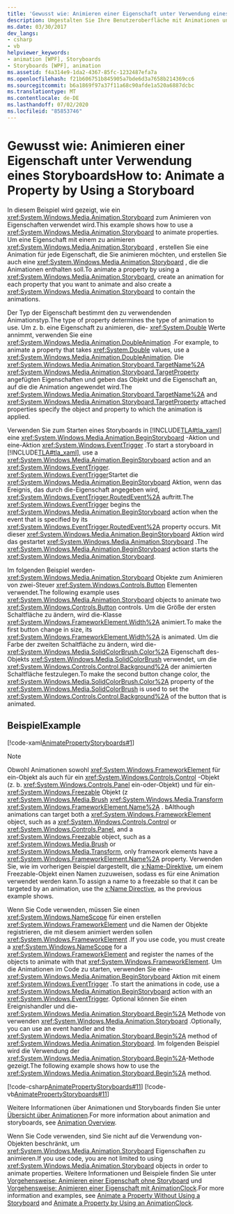 ```yaml
---
title: 'Gewusst wie: Animieren einer Eigenschaft unter Verwendung eines Storyboards'
description: Umgestalten Sie Ihre Benutzeroberfläche mit Animationen und Storyboards für Eigenschaften in Windows Presentation Foundation (WPF).
ms.date: 03/30/2017
dev_langs:
- csharp
- vb
helpviewer_keywords:
- animation [WPF], Storyboards
- Storyboards [WPF], animation
ms.assetid: f4a314e9-1da2-4367-85fc-1232487efa7a
ms.openlocfilehash: f21b606751b845905a7bde6d3a7658b214369cc6
ms.sourcegitcommit: b6a1869f97a37f11a68c90afde1a520a6887dcbc
ms.translationtype: MT
ms.contentlocale: de-DE
ms.lasthandoff: 07/02/2020
ms.locfileid: "85853746"
---
```

# <a name="how-to-animate-a-property-by-using-a-storyboard"></a><span data-ttu-id="bd36a-103">Gewusst wie: Animieren einer Eigenschaft unter Verwendung eines Storyboards</span><span class="sxs-lookup"><span data-stu-id="bd36a-103">How to: Animate a Property by Using a Storyboard</span></span>
<span data-ttu-id="bd36a-104">In diesem Beispiel wird gezeigt, wie ein <xref:System.Windows.Media.Animation.Storyboard> zum Animieren von Eigenschaften verwendet wird.</span><span class="sxs-lookup"><span data-stu-id="bd36a-104">This example shows how to use a <xref:System.Windows.Media.Animation.Storyboard> to animate properties.</span></span> <span data-ttu-id="bd36a-105">Um eine Eigenschaft mit einem zu animieren <xref:System.Windows.Media.Animation.Storyboard> , erstellen Sie eine Animation für jede Eigenschaft, die Sie animieren möchten, und erstellen Sie auch eine <xref:System.Windows.Media.Animation.Storyboard> , die die Animationen enthalten soll.</span><span class="sxs-lookup"><span data-stu-id="bd36a-105">To animate a property by using a <xref:System.Windows.Media.Animation.Storyboard>, create an animation for each property that you want to animate and also create a <xref:System.Windows.Media.Animation.Storyboard> to contain the animations.</span></span>  
  
 <span data-ttu-id="bd36a-106">Der Typ der Eigenschaft bestimmt den zu verwendenden Animationstyp.</span><span class="sxs-lookup"><span data-stu-id="bd36a-106">The type of property determines the type of animation to use.</span></span> <span data-ttu-id="bd36a-107">Um z. b. eine Eigenschaft zu animieren, die- <xref:System.Double> Werte annimmt, verwenden Sie eine <xref:System.Windows.Media.Animation.DoubleAnimation> .</span><span class="sxs-lookup"><span data-stu-id="bd36a-107">For example, to animate a property that takes <xref:System.Double> values, use a <xref:System.Windows.Media.Animation.DoubleAnimation>.</span></span> <span data-ttu-id="bd36a-108">Die <xref:System.Windows.Media.Animation.Storyboard.TargetName%2A> <xref:System.Windows.Media.Animation.Storyboard.TargetProperty> angefügten Eigenschaften und geben das Objekt und die Eigenschaft an, auf die die Animation angewendet wird.</span><span class="sxs-lookup"><span data-stu-id="bd36a-108">The <xref:System.Windows.Media.Animation.Storyboard.TargetName%2A> and <xref:System.Windows.Media.Animation.Storyboard.TargetProperty> attached properties specify the object and property to which the animation is applied.</span></span>  
  
 <span data-ttu-id="bd36a-109">Verwenden Sie zum Starten eines Storyboards in [!INCLUDE[TLA#tla_xaml](../../../../includes/tlasharptla-xaml-md.md)] eine <xref:System.Windows.Media.Animation.BeginStoryboard> -Aktion und eine-Aktion <xref:System.Windows.EventTrigger> .</span><span class="sxs-lookup"><span data-stu-id="bd36a-109">To start a storyboard in [!INCLUDE[TLA#tla_xaml](../../../../includes/tlasharptla-xaml-md.md)], use a <xref:System.Windows.Media.Animation.BeginStoryboard> action and an <xref:System.Windows.EventTrigger>.</span></span> <span data-ttu-id="bd36a-110"><xref:System.Windows.EventTrigger>Startet die <xref:System.Windows.Media.Animation.BeginStoryboard> Aktion, wenn das Ereignis, das durch die-Eigenschaft angegeben wird, <xref:System.Windows.EventTrigger.RoutedEvent%2A> auftritt.</span><span class="sxs-lookup"><span data-stu-id="bd36a-110">The <xref:System.Windows.EventTrigger> begins the <xref:System.Windows.Media.Animation.BeginStoryboard> action when the event that is specified by its <xref:System.Windows.EventTrigger.RoutedEvent%2A> property occurs.</span></span> <span data-ttu-id="bd36a-111">Mit dieser <xref:System.Windows.Media.Animation.BeginStoryboard> Aktion wird das gestartet <xref:System.Windows.Media.Animation.Storyboard> .</span><span class="sxs-lookup"><span data-stu-id="bd36a-111">The <xref:System.Windows.Media.Animation.BeginStoryboard> action starts the <xref:System.Windows.Media.Animation.Storyboard>.</span></span>  
  
 <span data-ttu-id="bd36a-112">Im folgenden Beispiel werden- <xref:System.Windows.Media.Animation.Storyboard> Objekte zum Animieren von zwei-Steuer <xref:System.Windows.Controls.Button> Elementen verwendet.</span><span class="sxs-lookup"><span data-stu-id="bd36a-112">The following example uses <xref:System.Windows.Media.Animation.Storyboard> objects to animate two <xref:System.Windows.Controls.Button> controls.</span></span> <span data-ttu-id="bd36a-113">Um die Größe der ersten Schaltfläche zu ändern, wird die-Klasse <xref:System.Windows.FrameworkElement.Width%2A> animiert.</span><span class="sxs-lookup"><span data-stu-id="bd36a-113">To make the first button change in size, its <xref:System.Windows.FrameworkElement.Width%2A> is animated.</span></span> <span data-ttu-id="bd36a-114">Um die Farbe der zweiten Schaltfläche zu ändern, wird die- <xref:System.Windows.Media.SolidColorBrush.Color%2A> Eigenschaft des-Objekts <xref:System.Windows.Media.SolidColorBrush> verwendet, um die <xref:System.Windows.Controls.Control.Background%2A> der animierten Schaltfläche festzulegen.</span><span class="sxs-lookup"><span data-stu-id="bd36a-114">To make the second button change color, the <xref:System.Windows.Media.SolidColorBrush.Color%2A> property of the <xref:System.Windows.Media.SolidColorBrush> is used to set the <xref:System.Windows.Controls.Control.Background%2A> of the button that is animated.</span></span>  
  
## <a name="example"></a><span data-ttu-id="bd36a-115">Beispiel</span><span class="sxs-lookup"><span data-stu-id="bd36a-115">Example</span></span>  
 [!code-xaml[AnimatePropertyStoryboards#1](~/samples/snippets/xaml/VS_Snippets_Wpf/AnimatePropertyStoryboards/XAML/StoryboardExample.xaml#1)]  
  
> [!NOTE]
> <span data-ttu-id="bd36a-116">Obwohl Animationen sowohl <xref:System.Windows.FrameworkElement> für ein-Objekt als auch für ein <xref:System.Windows.Controls.Control> -Objekt (z. b. <xref:System.Windows.Controls.Panel> ein-oder-Objekt) und für ein- <xref:System.Windows.Freezable> Objekt (z <xref:System.Windows.Media.Brush> <xref:System.Windows.Media.Transform> <xref:System.Windows.FrameworkElement.Name%2A> . b</span><span class="sxs-lookup"><span data-stu-id="bd36a-116">Although animations can target both a <xref:System.Windows.FrameworkElement> object, such as a <xref:System.Windows.Controls.Control> or <xref:System.Windows.Controls.Panel>, and a <xref:System.Windows.Freezable> object, such as a <xref:System.Windows.Media.Brush> or <xref:System.Windows.Media.Transform>, only framework elements have a <xref:System.Windows.FrameworkElement.Name%2A> property.</span></span> <span data-ttu-id="bd36a-117">Verwenden Sie, wie im vorherigen Beispiel dargestellt, die [x:Name-Direktive](../../../desktop-wpf/xaml-services/xname-directive.md), um einem Freezable-Objekt einen Namen zuzuweisen, sodass es für eine Animation verwendet werden kann.</span><span class="sxs-lookup"><span data-stu-id="bd36a-117">To assign a name to a freezable so that it can be targeted by an animation, use the [x:Name Directive](../../../desktop-wpf/xaml-services/xname-directive.md), as the previous example shows.</span></span>  
  
 <span data-ttu-id="bd36a-118">Wenn Sie Code verwenden, müssen Sie einen <xref:System.Windows.NameScope> für einen erstellen <xref:System.Windows.FrameworkElement> und die Namen der Objekte registrieren, die mit diesem animiert werden sollen <xref:System.Windows.FrameworkElement> .</span><span class="sxs-lookup"><span data-stu-id="bd36a-118">If you use code, you must create a <xref:System.Windows.NameScope> for a <xref:System.Windows.FrameworkElement> and register the names of the objects to animate with that <xref:System.Windows.FrameworkElement>.</span></span> <span data-ttu-id="bd36a-119">Um die Animationen im Code zu starten, verwenden Sie eine- <xref:System.Windows.Media.Animation.BeginStoryboard> Aktion mit einem <xref:System.Windows.EventTrigger> .</span><span class="sxs-lookup"><span data-stu-id="bd36a-119">To start the animations in code, use a <xref:System.Windows.Media.Animation.BeginStoryboard> action with an <xref:System.Windows.EventTrigger>.</span></span> <span data-ttu-id="bd36a-120">Optional können Sie einen Ereignishandler und die- <xref:System.Windows.Media.Animation.Storyboard.Begin%2A> Methode von verwenden <xref:System.Windows.Media.Animation.Storyboard> .</span><span class="sxs-lookup"><span data-stu-id="bd36a-120">Optionally, you can use an event handler and the <xref:System.Windows.Media.Animation.Storyboard.Begin%2A> method of <xref:System.Windows.Media.Animation.Storyboard>.</span></span> <span data-ttu-id="bd36a-121">Im folgenden Beispiel wird die Verwendung der <xref:System.Windows.Media.Animation.Storyboard.Begin%2A>-Methode gezeigt.</span><span class="sxs-lookup"><span data-stu-id="bd36a-121">The following example shows how to use the <xref:System.Windows.Media.Animation.Storyboard.Begin%2A> method.</span></span>  
  
 [!code-csharp[AnimatePropertyStoryboards#11](~/samples/snippets/csharp/VS_Snippets_Wpf/AnimatePropertyStoryboards/CSharp/StoryboardExample.cs#11)]
 [!code-vb[AnimatePropertyStoryboards#11](~/samples/snippets/visualbasic/VS_Snippets_Wpf/AnimatePropertyStoryboards/VisualBasic/StoryboardExample.vb#11)]  
  
 <span data-ttu-id="bd36a-122">Weitere Informationen über Animationen und Storyboards finden Sie unter [Übersicht über Animationen](animation-overview.md).</span><span class="sxs-lookup"><span data-stu-id="bd36a-122">For more information about animation and storyboards, see [Animation Overview](animation-overview.md).</span></span>  
  
 <span data-ttu-id="bd36a-123">Wenn Sie Code verwenden, sind Sie nicht auf die Verwendung von-Objekten beschränkt, um <xref:System.Windows.Media.Animation.Storyboard> Eigenschaften zu animieren.</span><span class="sxs-lookup"><span data-stu-id="bd36a-123">If you use code, you are not limited to using <xref:System.Windows.Media.Animation.Storyboard> objects in order to animate properties.</span></span> <span data-ttu-id="bd36a-124">Weitere Informationen und Beispiele finden Sie unter [Vorgehensweise: Animieren einer Eigenschaft ohne Storyboard](how-to-animate-a-property-without-using-a-storyboard.md) und [Vorgehensweise: Animieren einer Eigenschaft mit AnimationClock](how-to-animate-a-property-by-using-an-animationclock.md).</span><span class="sxs-lookup"><span data-stu-id="bd36a-124">For more information and examples, see [Animate a Property Without Using a Storyboard](how-to-animate-a-property-without-using-a-storyboard.md) and [Animate a Property by Using an AnimationClock](how-to-animate-a-property-by-using-an-animationclock.md).</span></span>
